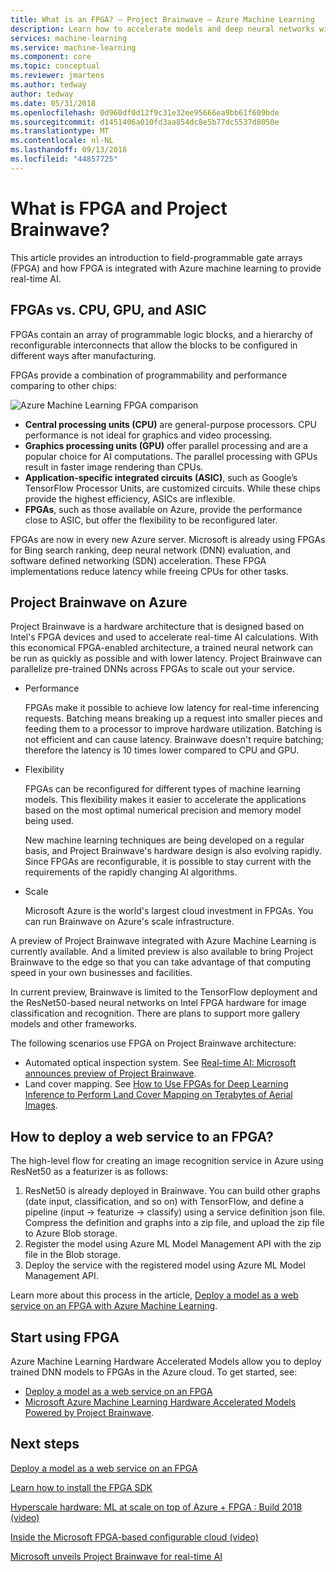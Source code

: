 ```yaml
---
title: What is an FPGA? – Project Brainwave – Azure Machine Learning
description: Learn how to accelerate models and deep neural networks with FPGAs.
services: machine-learning
ms.service: machine-learning
ms.component: core
ms.topic: conceptual
ms.reviewer: jmartens
ms.author: tedway
author: tedway
ms.date: 05/31/2018
ms.openlocfilehash: 0d960df0d12f9c31e32ee95666ea9bb61f609bde
ms.sourcegitcommit: d1451406a010fd3aa854dc8e5b77dc5537d8050e
ms.translationtype: MT
ms.contentlocale: nl-NL
ms.lasthandoff: 09/13/2018
ms.locfileid: "44857725"
---
```

# <a name="what-is-fpga-and-project-brainwave"></a>What is FPGA and Project Brainwave?

This article provides an introduction to field-programmable gate arrays (FPGA) and how FPGA is integrated with Azure machine learning to provide real-time AI.

## <a name="fpgas-vs-cpu-gpu-and-asic"></a>FPGAs vs. CPU, GPU, and ASIC

FPGAs contain an array of programmable logic blocks, and a hierarchy of reconfigurable interconnects that allow the blocks to be configured in different ways after manufacturing.

FPGAs provide a combination of programmability and performance comparing to other chips:

![Azure Machine Learning FPGA comparison](./media/concept-accelerate-with-fpgas/azure-machine-learning-fpga-comparison.png)

- **Central processing units (CPU)** are general-purpose processors. CPU performance is not ideal for graphics and video processing.
- **Graphics processing units (GPU)** offer parallel processing and are a popular choice for AI computations. The parallel processing with GPUs result in faster image rendering than CPUs.
- **Application-specific integrated circuits (ASIC)**, such as Google’s TensorFlow Processor Units, are customized circuits. While these chips provide the highest efficiency, ASICs are inflexible.
- **FPGAs**, such as those available on Azure, provide the performance close to ASIC, but offer the flexibility to be reconfigured later.

FPGAs are now in every new Azure server. Microsoft is already using FPGAs for Bing search ranking, deep neural network (DNN) evaluation, and software defined networking (SDN) acceleration. These FPGA implementations reduce latency while freeing CPUs for other tasks.

## <a name="project-brainwave-on-azure"></a>Project Brainwave on Azure

Project Brainwave is a hardware architecture that is designed based on Intel's FPGA devices and used to accelerate real-time AI calculations. With this economical FPGA-enabled architecture, a trained neural network can be run as quickly as possible and with lower latency. Project Brainwave can parallelize pre-trained DNNs across FPGAs to scale out your service.

- Performance

    FPGAs make it possible to achieve low latency for real-time inferencing requests. Batching means breaking up a request into smaller pieces and feeding them to a processor to improve hardware utilization. Batching is not efficient and can cause latency. Brainwave doesn't require batching; therefore the latency is 10 times lower compared to CPU and GPU.

- Flexibility

    FPGAs can be reconfigured for different types of machine learning models. This flexibility makes it easier to accelerate the applications based on the most optimal numerical precision and memory model being used.

    New machine learning techniques are being developed on a regular basis, and Project Brainwave's hardware design is also evolving rapidly. Since FPGAs are reconfigurable, it is possible to stay current with the requirements of the rapidly changing AI algorithms.

- Scale

    Microsoft Azure is the world's largest cloud investment in FPGAs. You can run Brainwave on Azure's scale infrastructure.

A preview of Project Brainwave integrated with Azure Machine Learning is currently available. And a limited preview is also available to bring Project Brainwave to the edge so that you can take advantage of that computing speed in your own businesses and facilities.

In current preview, Brainwave is limited to the TensorFlow deployment and the ResNet50-based neural networks on Intel FPGA hardware for image classification and recognition. There are plans to support more gallery models and other frameworks.

The following scenarios use FPGA on Project Brainwave architecture:

- Automated optical inspection system. See [Real-time AI: Microsoft announces preview of Project Brainwave](https://blogs.microsoft.com/ai/build-2018-project-brainwave/).
- Land cover mapping. See [How to Use FPGAs for Deep Learning Inference to Perform Land Cover Mapping on Terabytes of Aerial Images](https://blogs.technet.microsoft.com/machinelearning/2018/05/29/how-to-use-fpgas-for-deep-learning-inference-to-perform-land-cover-mapping-on-terabytes-of-aerial-images/).

## <a name="how-to-deploy-a-web-service-to-an-fpga"></a>How to deploy a web service to an FPGA?

The high-level flow for creating an image recognition service in Azure using ResNet50 as a featurizer is as follows:

1. ResNet50 is already deployed in Brainwave. You can build other graphs (date input, classification, and so on) with TensorFlow, and define a pipeline (input -> featurize -> classify) using a service definition json file. Compress the definition and graphs into a zip file, and upload the zip file to Azure Blob storage.
2. Register the model using Azure ML Model Management API with the zip file in the Blob storage.
3. Deploy the service with the registered model using Azure ML Model Management API.

Learn more about this process in the article, [Deploy a model as a web service on an FPGA with Azure Machine Learning](how-to-deploy-fpga-web-service.md).


## <a name="start-using-fpga"></a>Start using FPGA

Azure Machine Learning Hardware Accelerated Models allow you to deploy trained DNN models to FPGAs in the Azure cloud. To get started, see:

- [Deploy a model as a web service on an FPGA](how-to-deploy-fpga-web-service.md)
- [Microsoft Azure Machine Learning Hardware Accelerated Models Powered by Project Brainwave](https://github.com/azure/aml-real-time-ai).

## <a name="next-steps"></a>Next steps

[Deploy a model as a web service on an FPGA](how-to-deploy-fpga-web-service.md)

[Learn how to install the FPGA SDK](reference-fpga-package-overview.md)

[Hyperscale hardware: ML at scale on top of Azure + FPGA : Build 2018 (video)](https://www.youtube.com/watch?v=BMgQAHIx2eY)

[Inside the Microsoft FPGA-based configurable cloud (video)](https://channel9.msdn.com/Events/Build/2017/B8063)

[Microsoft unveils Project Brainwave for real-time AI](https://www.microsoft.com/research/blog/microsoft-unveils-project-brainwave/)